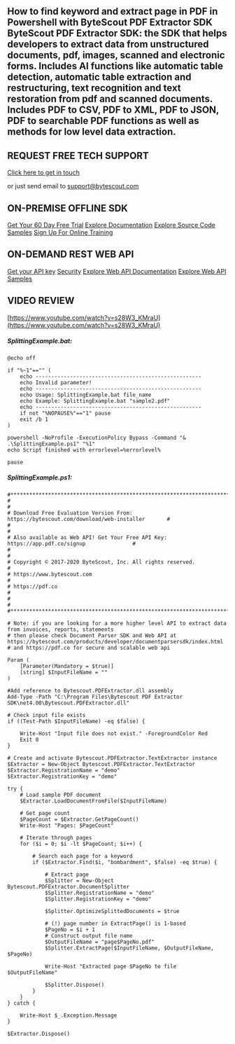 ## How to find keyword and extract page in PDF in Powershell with ByteScout PDF Extractor SDK ByteScout PDF Extractor SDK: the SDK that helps developers to extract data from unstructured documents, pdf, images, scanned and electronic forms. Includes AI functions like automatic table detection, automatic table extraction and restructuring, text recognition and text restoration from pdf and scanned documents. Includes PDF to CSV, PDF to XML, PDF to JSON, PDF to searchable PDF functions as well as methods for low level data extraction.

## REQUEST FREE TECH SUPPORT

[Click here to get in touch](https://bytescout.zendesk.com/hc/en-us/requests/new?subject=ByteScout%20PDF%20Extractor%20SDK%20Question)

or just send email to [support@bytescout.com](mailto:support@bytescout.com?subject=ByteScout%20PDF%20Extractor%20SDK%20Question) 

## ON-PREMISE OFFLINE SDK 

[Get Your 60 Day Free Trial](https://bytescout.com/download/web-installer?utm_source=github-readme)
[Explore Documentation](https://bytescout.com/documentation/index.html?utm_source=github-readme)
[Explore Source Code Samples](https://github.com/bytescout/ByteScout-SDK-SourceCode/)
[Sign Up For Online Training](https://academy.bytescout.com/)


## ON-DEMAND REST WEB API

[Get your API key](https://app.pdf.co/signup?utm_source=github-readme)
[Security](https://pdf.co/security)
[Explore Web API Documentation](https://apidocs.pdf.co?utm_source=github-readme)
[Explore Web API Samples](https://github.com/bytescout/ByteScout-SDK-SourceCode/tree/master/PDF.co%20Web%20API)

## VIDEO REVIEW

[https://www.youtube.com/watch?v=s28W3_KMraU](https://www.youtube.com/watch?v=s28W3_KMraU)




<!-- code block begin -->

##### **SplittingExample.bat:**
    
```
@echo off

if "%~1"=="" (
	echo -----------------------------------------------------
	echo Invalid parameter!
	echo -----------------------------------------------------
	echo Usage: SplittingExample.bat file_name
	echo Example: SplittingExample.bat "sample2.pdf"
	echo -----------------------------------------------------
	if not "%NOPAUSE%"=="1" pause
	exit /b 1
)

powershell -NoProfile -ExecutionPolicy Bypass -Command "& .\SplittingExample.ps1" "%1"
echo Script finished with errorlevel=%errorlevel%

pause
```

<!-- code block end -->    

<!-- code block begin -->

##### **SplittingExample.ps1:**
    
```
#*******************************************************************************************#
#                                                                                           #
# Download Free Evaluation Version From: https://bytescout.com/download/web-installer       #
#                                                                                           #
# Also available as Web API! Get Your Free API Key: https://app.pdf.co/signup               #
#                                                                                           #
# Copyright © 2017-2020 ByteScout, Inc. All rights reserved.                                #
# https://www.bytescout.com                                                                 #
# https://pdf.co                                                                            #
#                                                                                           #
#*******************************************************************************************#

# Note: if you are looking for a more higher level API to extract data from invoices, reports, statements
# then please check Document Parser SDK and Web API at https://bytescout.com/products/developer/documentparsersdk/index.html
# and https://pdf.co for secure and scalable web api

Param (
    [Parameter(Mandatory = $true)]
    [string] $InputFileName = ""
)

#Add reference to Bytescout.PDFExtractor.dll assembly
Add-Type -Path "C:\Program Files\Bytescout PDF Extractor SDK\net4.00\Bytescout.PDFExtractor.dll"

# Check input file exists
if ((Test-Path $InputFileName) -eq $false) {

    Write-Host "Input file does not exist." -ForegroundColor Red
    Exit 0
}

# Create and activate Bytescout.PDFExtractor.TextExtractor instance
$Extractor = New-Object Bytescout.PDFExtractor.TextExtractor
$Extractor.RegistrationName = "demo"
$Extractor.RegistrationKey = "demo"

try {
    # Load sample PDF document
    $Extractor.LoadDocumentFromFile($InputFileName)

    # Get page count
    $PageCount = $Extractor.GetPageCount()
    Write-Host "Pages: $PageCount"

    # Iterate through pages
    for ($i = 0; $i -lt $PageCount; $i++) {

        # Search each page for a keyword
        if ($Extractor.Find($i, "bombardment", $false) -eq $true) {

            # Extract page
            $Splitter = New-Object Bytescout.PDFExtractor.DocumentSplitter
            $Splitter.RegistrationName = "demo"
            $Splitter.RegistrationKey = "demo"

            $Splitter.OptimizeSplittedDocuments = $true

            # (!) page number in ExtractPage() is 1-based
            $PageNo = $i + 1
            # Construct output file name
            $OutputFileName = "page$PageNo.pdf"
            $Splitter.ExtractPage($InputFileName, $OutputFileName, $PageNo)
            
            Write-Host "Extracted page $PageNo to file $OutputFileName"

            $Splitter.Dispose()
        }
    }
} catch {

    Write-Host $_.Exception.Message
}

$Extractor.Dispose()
```

<!-- code block end -->
